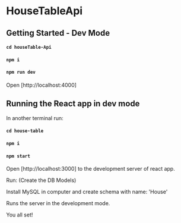 # HouseTableApi

## Getting Started - Dev Mode

#### `cd houseTable-Api`

#### `npm i`

#### `npm run dev`

Open [http://localhost:4000] 


## Running the React app in dev mode

In another terminal run:

#### `cd house-table`

#### `npm i`

#### `npm start`

Open [http://localhost:3000] to the development server of react app.


Run: (Create the DB Models)

Install MySQL in computer and create schema with name: 'House' 

Runs the server in the development mode.

You all set!



